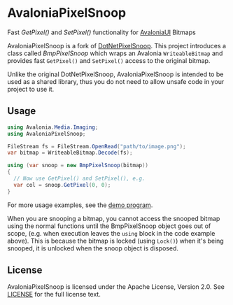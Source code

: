 # AvaloniaPixelSnoop
Fast *GetPixel()* and *SetPixel()* functionality for [AvaloniaUI](https://github.com/AvaloniaUI/Avalonia) Bitmaps

AvaloniaPixelSnoop is a fork of [DotNetPixelSnoop](https://github.com/kgodden/DotNetPixelSnoop).  This project introduces a class called *BmpPixelSnoop* which wraps an Avalonia `WriteableBitmap` and provides fast `GetPixel()` and `SetPixel()` access to the original bitmap.

Unlike the original DotNetPixelSnoop, AvaloniaPixelSnoop is intended to be used as a shared library, thus you do not need to allow unsafe code in your project to use it.

## Usage
```csharp
using Avalonia.Media.Imaging;
using AvaloniaPixelSnoop;

FileStream fs = FileStream.OpenRead("path/to/image.png");
var bitmap = WriteableBitmap.Decode(fs);

using (var snoop = new BmpPixelSnoop(bitmap))
{
  // Now use GetPixel() and SetPixel(), e.g.
  var col = snoop.GetPixel(0, 0);
}
```
For more usage examples, see the [demo program](AvaloniaPixelSnoop.Test/Program.cs).

When you are snooping a bitmap, you cannot access the snooped bitmap using the normal functions until the BmpPixelSnoop object goes out of scope, (e.g. when execution leaves the `using` block in the code example above). This is because the bitmap is locked (using `Lock()`) when it's being snooped, it is unlocked when the snoop object is disposed.

## License

AvaloniaPixelSnoop is licensed under the Apache License, Version 2.0. See [LICENSE](LICENSE) for the full license text.
